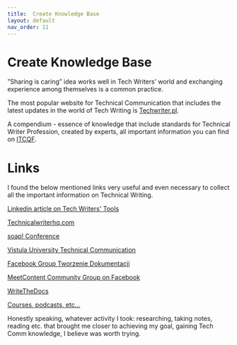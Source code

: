 ```yaml
---
title:  Create Knowledge Base
layout: default
nav_order: 11
---
```




#  Create Knowledge Base



”Sharing is caring” idea works well in Tech Writers’ world and exchanging experience among themselves is a common practice. 


The most popular website for Technical Communication that includes the latest updates in the world of Tech Writing is [Techwriter.pl](https://techwriter.pl/).


A compendium - essence of knowledge that include standards for Technical Writer Profession, created by experts, all important information you can find on [ITCQF](https://itcqf.org/materials/).

# Links

I found the below mentioned links very useful and even necessary to collect all the important information on Technical Writing.

[Linkedin article on Tech Writers' Tools](https://www.linkedin.com/pulse/top-10-tools-technical-writers-2023-amy-hadassah/)

[Technicalwriterhq.com](https://technicalwriterhq.com/career/english-teacher-to-technical-writer/)

[soap! Conference](https://soapconf.com/)

[Vistula University Technical Communication](https://vistula.edu.pl/kierunki-studiow/komunikacja-techniczna)

[Facebook Group Tworzenie Dokumentacji](https://www.facebook.com/groups/342747819400007)

[MeetContent Community Group on Facebook](https://www.facebook.com/meetcontentcommunity/)

[WriteTheDocs](https://www.writethedocs.org/)

[Courses, podcasts, etc... ](https://www.coursera.org/articles/ux-design-books-blogs-podcasts)


Honestly speaking, whatever activity I took: researching, taking notes, reading etc. that brought me closer to achieving my goal, gaining Tech Comm knowledge, I believe was worth trying.
